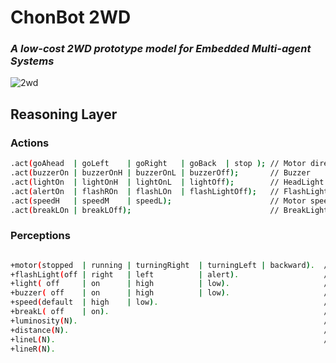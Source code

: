 # ChonBot 2WD
### _A low-cost 2WD prototype model for Embedded Multi-agent Systems_
![2wd](https://github.com/chon-group/bot2WD/assets/32855001/b5a9442c-c064-492e-ac64-9c5a792cedb6)

## Reasoning Layer
### Actions
```sh
.act(goAhead  | goLeft    | goRight   | goBack  | stop ); // Motor direction
.act(buzzerOn | buzzerOnH | buzzerOnL | buzzerOff);       // Buzzer
.act(lightOn  | lightOnH  | lightOnL  | lightOff);        // HeadLight
.act(alertOn  | flashROn  | flashLOn  | flashLightOff);   // FlashLight
.act(speedH   | speedM    | speedL);                      // Motor speed
.act(breakLOn | breakLOff);                               // BreakLight
```
### Perceptions
```sh

+motor(stopped  | running | turningRight  | turningLeft | backward).  // Motor Status
+flashLight(off | right   | left          | alert).                   // Flashlights LED
+light( off     | on      | high          | low).                     // HeadLight LED
+buzzer( off    | on      | high          | low).                     // Buzzer
+speed(default  | high    | low).                                     // Motor Speed
+breakL( off    | on).                                                // BreakLight LED
+luminosity(N).                                                       // LDR sensor
+distance(N).                                                         // Ultrasonic sensor
+lineL(N).                                                            // Line-following sensors
+lineR(N).                                               
```
